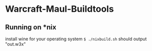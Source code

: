 # Warcraft-Maul-Buildtools


## Running on *nix
install wine for your operating system
```$ ./nixbuild.sh```
should output "out.w3x"
